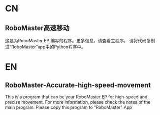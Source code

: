 # CN
## RoboMaster高速移动
这是为RoboMaster EP 编写的程序。更多信息，请查看主程序。
请将代码复制进“RoboMaster”app中的Python程序中。

# EN
## RoboMaster-Accurate-high-speed-movement
This is a program that can be your RoboMaster EP for high-speed and precise movement. For more information, please check the notes of the main program.
Please copy this program to "RoboMaster" App
